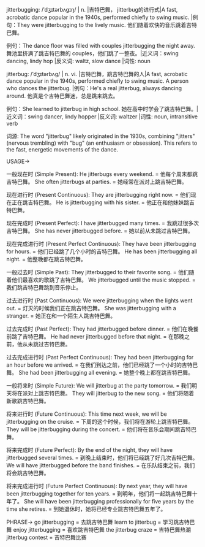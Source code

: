 jitterbugging: /ˈdʒɪtərbʌɡɪŋ/ | n. |吉特巴舞， jitterbug的进行式|A fast, acrobatic dance popular in the 1940s, performed chiefly to swing music. |例句：They were jitterbugging to the lively music. 他们随着欢快的音乐跳着吉特巴舞。

例句：The dance floor was filled with couples jitterbugging the night away. 舞池里挤满了跳吉特巴舞的 couples，他们跳了一整夜。|近义词：swing dancing, lindy hop |反义词: waltz, slow dance |词性: noun


jitterbug: /ˈdʒɪtərbʌɡ/ | n. vi. |吉特巴舞，跳吉特巴舞的人|A fast, acrobatic dance popular in the 1940s, performed chiefly to swing music.  A person who dances the jitterbug. |例句：He's a real jitterbug, always dancing around. 他真是个吉特巴舞迷，总是跳来跳去。

例句：She learned to jitterbug in high school. 她在高中时学会了跳吉特巴舞。|近义词：swing dancer, lindy hopper |反义词:  waltzer |词性: noun, intransitive verb


词源:  The word "jitterbug" likely originated in the 1930s, combining "jitters" (nervous trembling) with "bug" (an enthusiasm or obsession). This refers to the fast, energetic movements of the dance.



USAGE->

一般现在时 (Simple Present):
He jitterbugs every weekend. = 他每个周末都跳吉特巴舞。
She often jitterbugs at parties. = 她经常在派对上跳吉特巴舞。

现在进行时 (Present Continuous):
They are jitterbugging right now. = 他们现在正在跳吉特巴舞。
He is jitterbugging with his sister. = 他正在和他妹妹跳吉特巴舞。

现在完成时 (Present Perfect):
I have jitterbugged many times. = 我跳过很多次吉特巴舞。
She has never jitterbugged before. = 她以前从未跳过吉特巴舞。

现在完成进行时 (Present Perfect Continuous):
They have been jitterbugging for hours. = 他们已经跳了几个小时的吉特巴舞。
He has been jitterbugging all night. = 他整晚都在跳吉特巴舞。

一般过去时 (Simple Past):
They jitterbugged to their favorite song. = 他们随着他们最喜欢的歌跳了吉特巴舞。
We jitterbugged until the music stopped. = 我们跳吉特巴舞跳到音乐停止。

过去进行时 (Past Continuous):
We were jitterbugging when the lights went out. = 灯灭的时候我们正在跳吉特巴舞。
She was jitterbugging with a stranger. = 她正在和一个陌生人跳吉特巴舞。

过去完成时 (Past Perfect):
They had jitterbugged before dinner. = 他们在晚餐前跳了吉特巴舞。
He had never jitterbugged before that night. = 在那晚之前，他从未跳过吉特巴舞。

过去完成进行时 (Past Perfect Continuous):
They had been jitterbugging for an hour before we arrived. = 在我们到达之前，他们已经跳了一个小时的吉特巴舞。
She had been jitterbugging all evening. = 她整个晚上都在跳吉特巴舞。

一般将来时 (Simple Future):
We will jitterbug at the party tomorrow. = 我们明天将在派对上跳吉特巴舞。
They will jitterbug to the new song. = 他们将随着新歌跳吉特巴舞。

将来进行时 (Future Continuous):
This time next week, we will be jitterbugging on the cruise. = 下周的这个时候，我们将在游轮上跳吉特巴舞。
They will be jitterbugging during the concert. = 他们将在音乐会期间跳吉特巴舞。

将来完成时 (Future Perfect):
By the end of the night, they will have jitterbugged several times. = 到晚上结束时，他们将已经跳了好几次吉特巴舞。
We will have jitterbugged before the band finishes. = 在乐队结束之前，我们将会跳吉特巴舞。

将来完成进行时 (Future Perfect Continuous):
By next year, they will have been jitterbugging together for ten years. = 到明年，他们将一起跳吉特巴舞十年了。
She will have been jitterbugging professionally for five years by the time she retires. = 到她退休时，她将已经专业跳吉特巴舞五年了。


PHRASE->
go jitterbugging = 去跳吉特巴舞
learn to jitterbug = 学习跳吉特巴舞
enjoy jitterbugging = 喜欢跳吉特巴舞
the jitterbug craze = 吉特巴舞热潮
jitterbug contest = 吉特巴舞比赛
